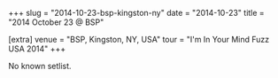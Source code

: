+++
slug = "2014-10-23-bsp-kingston-ny"
date = "2014-10-23"
title = "2014 October 23 @ BSP"

[extra]
venue = "BSP, Kingston, NY, USA"
tour = "I'm In Your Mind Fuzz USA 2014"
+++

No known setlist.
